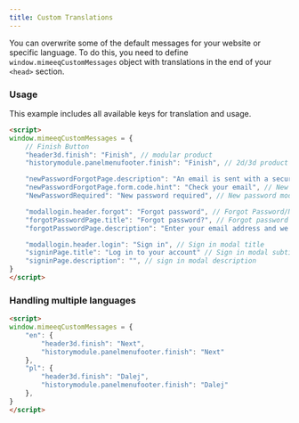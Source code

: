 ```yaml
---
title: Custom Translations
---
```


You can overwrite some of the default messages for your website or specific language.
To do this, you need to define `window.mimeeqCustomMessages` object with translations
in the end of your `<head>` section.

### Usage

This example includes all available keys for translation and usage.

```html
<script>
window.mimeeqCustomMessages = {
    // Finish Button
    "header3d.finish": "Finish", // modular product
    "historymodule.panelmenufooter.finish": "Finish", // 2d/3d product

    "newPasswordForgotPage.description": "An email is sent with a security code to enter below", // New password description above the form
    "newPasswordForgotPage.form.code.hint": "Check your email", // New password form hint for code fields
    "NewPasswordRequired": "New password required", // New password modal subtitle

    "modallogin.header.forgot": "Forgot password", // Forgot Password/New Password modal title
    "forgotPasswordPage.title": "Forgot password?", // Forgot password modal subtitle
    "forgotPasswordPage.description": "Enter your email address and we will send you a code to enter on the next screen", // Forgot password description above the form

    "modallogin.header.login": "Sign in", // Sign in modal title
    "signinPage.title": "Log in to your account" // Sign in modal subtitle
    "signinPage.description": "", // sign in modal description
}
</script>
```

### Handling multiple languages

```html
<script>
window.mimeeqCustomMessages = {
    "en": {
        "header3d.finish": "Next",
        "historymodule.panelmenufooter.finish": "Next"
    },
    "pl": {
        "header3d.finish": "Dalej",
        "historymodule.panelmenufooter.finish": "Dalej"
    },
}
</script>
```
